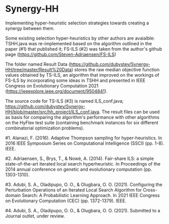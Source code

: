 # Synergy-HH
Implementing hyper-heuristic selection strategies towards creating a synergy between them.

Some existing selection hyper-heuristics by other authors are avaialble: TSHH.java was re-implemented based on the algorithm outlined in the paper (#1) that published it; 
FS-ILS (#2) was taken from the author's github page (https://github.com/Steven-Adriaensen/FS-ILS)

The folder named Result Data (https://github.com/dubystev/Synergy-HH/tree/master/Result%20Data) stores the raw median objective function values obtained by TS-ILS, an algorithm that improved on the workings of FS-ILS by incorporating some 
ideas in TSHH and presented in IEEE Congress on Evolutionary Computation 2021 (https://ieeexplore.ieee.org/document/9504841). 

The source code for TS-ILS (#3) is named ILS_conf.java; https://github.com/dubystev/Synergy-HH/blob/master/src/hh_project/ILS_conf.java. The result files can be used as basis for comparing the algorithm's performance with other algorithms on the HyFlex test 
suite (containing benchmark instances for six different combinatorial optimization problems).

#1. Alanazi, F. (2016). Adaptive Thompson sampling for hyper-heuristics. In 2016 IEEE Symposium Series on Computational Intelligence (SSCI) (pp. 1-8). IEEE.

#2. Adriaensen, S., Brys, T., & Nowé, A. (2014). Fair-share ILS: a simple state-of-the-art iterated local search hyperheuristic. In Proceedings of the 2014 annual conference on genetic and evolutionary computation (pp. 1303-1310).

#3. Adubi, S. A., Oladipupo, O. O., & Olugbara, O. O. (2021). Configuring the Perturbation Operations of an Iterated Local Search Algorithm for Cross-domain Search: A Probabilistic Learning Approach. In 2021 IEEE Congress on Evolutionary Computation (CEC) (pp. 1372-1379). IEEE.

#4. Adubi, S. A., Oladipupo, O. O., & Olugbara, O. O. (2021). Submitted to a Journal outlet, under review.
